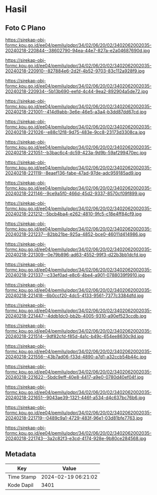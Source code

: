 # Hasil

## Foto C Plano

https://sirekap-obj-formc.kpu.go.id/ee04/pemilu/pdpr/34/02/06/20/02/3402062002035-20240218-220844--38602790-94ea-44e7-827a-e2a04687690d.jpg

https://sirekap-obj-formc.kpu.go.id/ee04/pemilu/pdpr/34/02/06/20/02/3402062002035-20240218-220910--827884e6-2d2f-4b52-9703-83c112a928f9.jpg

https://sirekap-obj-formc.kpu.go.id/ee04/pemilu/pdpr/34/02/06/20/02/3402062002035-20240218-220934--5b13b690-eefd-4c44-9ea2-892904a5de72.jpg

https://sirekap-obj-formc.kpu.go.id/ee04/pemilu/pdpr/34/02/06/20/02/3402062002035-20240218-221001--414d9abb-3e6e-46e5-a3a4-b3dd87dd67cd.jpg

https://sirekap-obj-formc.kpu.go.id/ee04/pemilu/pdpr/34/02/06/20/02/3402062002035-20240218-221026--e88c12f8-9d75-483e-9cc8-23173d3308ca.jpg

https://sirekap-obj-formc.kpu.go.id/ee04/pemilu/pdpr/34/02/06/20/02/3402062002035-20240218-221051--b3bac6c4-dc59-423a-9d9b-59af299470ec.jpg

https://sirekap-obj-formc.kpu.go.id/ee04/pemilu/pdpr/34/02/06/20/02/3402062002035-20240218-221119--8eaef136-fabe-47ad-97de-adc959185ad9.jpg

https://sirekap-obj-formc.kpu.go.id/ee04/pemilu/pdpr/34/02/06/20/02/3402062002035-20240218-221146--9ce9a5f0-466d-45d2-9337-8570cf09f899.jpg

https://sirekap-obj-formc.kpu.go.id/ee04/pemilu/pdpr/34/02/06/20/02/3402062002035-20240218-221212--5bcb4ba4-e262-4810-9fc5-c18e4ff84cf9.jpg

https://sirekap-obj-formc.kpu.go.id/ee04/pemilu/pdpr/34/02/06/20/02/3402062002035-20240218-221237--82bb21be-925a-4852-bce0-46011d414986.jpg

https://sirekap-obj-formc.kpu.go.id/ee04/pemilu/pdpr/34/02/06/20/02/3402062002035-20240218-221309--0e79b896-ad63-4552-99f3-d22b3bb1dcfd.jpg

https://sirekap-obj-formc.kpu.go.id/ee04/pemilu/pdpr/34/02/06/20/02/3402062002035-20240218-221337--c33ef0ad-e8c6-4be4-a901-0788039f9910.jpg

https://sirekap-obj-formc.kpu.go.id/ee04/pemilu/pdpr/34/02/06/20/02/3402062002035-20240218-221418--6b0ccf20-4dc5-4133-9561-7377c3384dfd.jpg

https://sirekap-obj-formc.kpu.go.id/ee04/pemilu/pdpr/34/02/06/20/02/3402062002035-20240218-221447--4ddb1dc0-bb2b-4005-9310-a90ef523ccdb.jpg

https://sirekap-obj-formc.kpu.go.id/ee04/pemilu/pdpr/34/02/06/20/02/3402062002035-20240218-221514--9df82cfd-f85d-4a1c-b49c-654ee8630c9d.jpg

https://sirekap-obj-formc.kpu.go.id/ee04/pemilu/pdpr/34/02/06/20/02/3402062002035-20240218-221556--43b7ad06-f33d-4890-a7d1-a32ccb54b44c.jpg

https://sirekap-obj-formc.kpu.go.id/ee04/pemilu/pdpr/34/02/06/20/02/3402062002035-20240218-221622--5bdc9eff-40e8-4417-a9e0-0780d40ef04f.jpg

https://sirekap-obj-formc.kpu.go.id/ee04/pemilu/pdpr/34/02/06/20/02/3402062002035-20240218-221651--9043ae39-1321-446f-a534-d4c637bc76b6.jpg

https://sirekap-obj-formc.kpu.go.id/ee04/pemilu/pdpr/34/02/06/20/02/3402062002035-20240218-221719--0489c9a1-4729-483f-96e1-03d81bfe7763.jpg

https://sirekap-obj-formc.kpu.go.id/ee04/pemilu/pdpr/34/02/06/20/02/3402062002035-20240218-221743--3a2c82f3-e3cd-4174-928e-9b80ce284568.jpg


## Metadata

| Key        | Value               |
| ---------- | ------------------- |
| Time Stamp | 2024-02-19 06:21:02 |
| Kode Dapil | 3401                |



